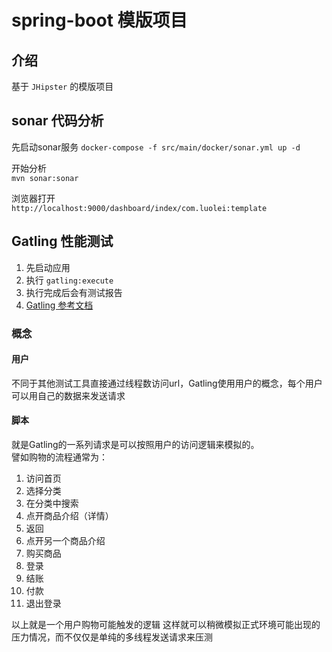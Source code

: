 # spring-boot 模版项目

## 介绍
基于 `JHipster` 的模版项目

## sonar 代码分析   

   
先启动sonar服务
`docker-compose -f src/main/docker/sonar.yml up -d`     

开始分析    
`mvn sonar:sonar`   

浏览器打开   
`http://localhost:9000/dashboard/index/com.luolei:template` 

## Gatling 性能测试 
1. 先启动应用
2. 执行 `gatling:execute` 
3. 执行完成后会有测试报告  
4. [Gatling 参考文档 ](https://gatling.io/docs/current/general)     

### 概念  

#### 用户 
不同于其他测试工具直接通过线程数访问url，Gatling使用用户的概念，每个用户可以用自己的数据来发送请求  

#### 脚本 
就是Gatling的一系列请求是可以按照用户的访问逻辑来模拟的。   
譬如购物的流程通常为：     
1. 访问首页
2. 选择分类
3. 在分类中搜索
4. 点开商品介绍（详情）
5. 返回
6. 点开另一个商品介绍
7. 购买商品
8. 登录
9. 结账
10. 付款
11. 退出登录    

以上就是一个用户购物可能触发的逻辑
这样就可以稍微模拟正式环境可能出现的压力情况，而不仅仅是单纯的多线程发送请求来压测   

